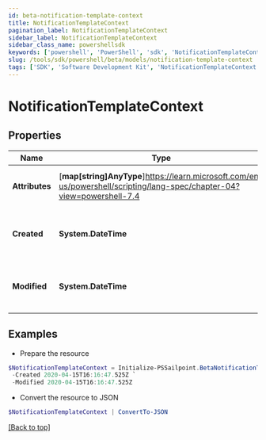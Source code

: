 ```yaml
---
id: beta-notification-template-context
title: NotificationTemplateContext
pagination_label: NotificationTemplateContext
sidebar_label: NotificationTemplateContext
sidebar_class_name: powershellsdk
keywords: ['powershell', 'PowerShell', 'sdk', 'NotificationTemplateContext', 'BetaNotificationTemplateContext'] 
slug: /tools/sdk/powershell/beta/models/notification-template-context
tags: ['SDK', 'Software Development Kit', 'NotificationTemplateContext', 'BetaNotificationTemplateContext']
---
```



# NotificationTemplateContext

## Properties

Name | Type | Description | Notes
------------ | ------------- | ------------- | -------------
**Attributes** | [**map[string]AnyType**]https://learn.microsoft.com/en-us/powershell/scripting/lang-spec/chapter-04?view=powershell-7.4 | A JSON object that stores the context. | [optional] 
**Created** | **System.DateTime** | When the global context was created | [optional] 
**Modified** | **System.DateTime** | When the global context was last modified | [optional] 

## Examples

- Prepare the resource
```powershell
$NotificationTemplateContext = Initialize-PSSailpoint.BetaNotificationTemplateContext  -Attributes {productUrl=https://test-org.identitysoon.com, brandingConfigs={default={narrowLogoURL=null, productName=SailPoint, standardLogoURL=null, navigationColor=011E64, actionButtonColor=20B2DE, emailFromAddress=null, activeLinkColor=20B2DE, loginInformationalMessage=null}}} `
 -Created 2020-04-15T16:16:47.525Z `
 -Modified 2020-04-15T16:16:47.525Z
```

- Convert the resource to JSON
```powershell
$NotificationTemplateContext | ConvertTo-JSON
```


[[Back to top]](#) 

